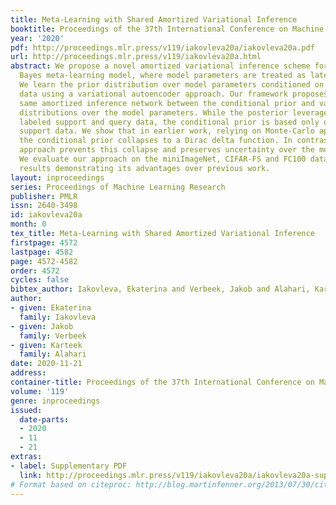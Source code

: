 ```yaml
---
title: Meta-Learning with Shared Amortized Variational Inference
booktitle: Proceedings of the 37th International Conference on Machine Learning
year: '2020'
pdf: http://proceedings.mlr.press/v119/iakovleva20a/iakovleva20a.pdf
url: http://proceedings.mlr.press/v119/iakovleva20a.html
abstract: We propose a novel amortized variational inference scheme for an empirical
  Bayes meta-learning model, where model parameters are treated as latent variables.
  We learn the prior distribution over model parameters conditioned on limited training
  data using a variational autoencoder approach. Our framework proposes sharing the
  same amortized inference network between the conditional prior and variational posterior
  distributions over the model parameters. While the posterior leverages both the
  labeled support and query data, the conditional prior is based only on the labeled
  support data. We show that in earlier work, relying on Monte-Carlo approximation,
  the conditional prior collapses to a Dirac delta function. In contrast, our variational
  approach prevents this collapse and preserves uncertainty over the model parameters.
  We evaluate our approach on the miniImageNet, CIFAR-FS and FC100 datasets, and present
  results demonstrating its advantages over previous work.
layout: inproceedings
series: Proceedings of Machine Learning Research
publisher: PMLR
issn: 2640-3498
id: iakovleva20a
month: 0
tex_title: Meta-Learning with Shared Amortized Variational Inference
firstpage: 4572
lastpage: 4582
page: 4572-4582
order: 4572
cycles: false
bibtex_author: Iakovleva, Ekaterina and Verbeek, Jakob and Alahari, Karteek
author:
- given: Ekaterina
  family: Iakovleva
- given: Jakob
  family: Verbeek
- given: Karteek
  family: Alahari
date: 2020-11-21
address: 
container-title: Proceedings of the 37th International Conference on Machine Learning
volume: '119'
genre: inproceedings
issued:
  date-parts:
  - 2020
  - 11
  - 21
extras:
- label: Supplementary PDF
  link: http://proceedings.mlr.press/v119/iakovleva20a/iakovleva20a-supp.pdf
# Format based on citeproc: http://blog.martinfenner.org/2013/07/30/citeproc-yaml-for-bibliographies/
---
```


